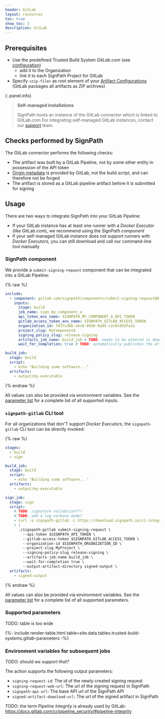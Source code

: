 ```yaml
---
header: GitLab
layout: resources
toc: true
show_toc: 3
description: GitLab
---
```


## Prerequisites

* Use the predefined Trusted Build System _GitLab.com_ (see [configuration](/documentation/trusted-build-systems#configuration))
  *  add it to the Organization
  *  link it to each SignPath Project for GitLab
* Specify `<zip-file>` as root element of your [Artifact Configurations](/documentation/artifact-configuration) (GitLab packages all artifacts as ZIP archives)

{:.panel.info}
> **Self-managed installations**
>
> SignPath hosts an instance of the GitLab connector which is linked to GitLab.com For integrating self-managed GitLab instances, contact our [support](/support) team.

## Checks performed by SignPath

The GitLab connector performs the following checks:

* The artifact was built by a GitLab Pipeline, not by some other entity in possession of the API token
* [Origin metadata](/documentation/origin-verification) is provided by GitLab, not the build script, and can therefore not be forged
* The artifact is stored as a GitLab pipeline artifact before it is submitted for signing

## Usage

There are two ways to integrate SignPath into your GitLab Pipeline:

* If your GitLab instance has at least one runner with a _Docker Executor_ (like GitLab.com), we recommend using the _SignPath component_
* If your self-managed GitLab instance does not support runners with _Docker Executors_, you can still download and call our command-line tool manually

### SignPath component

We provide a `submit-signing-request` component that can be integrated into a GitLab Pipeline:

{% raw %}
```yaml
include:
  - component: gitlab.com/signpath/components/submit-signing-request@0.1
    inputs:
      stage: build
      job_name: sign_my_component_a
      api_token_env_name: SIGNPATH_MY_COMPONENT_A_API_TOKEN
      gitlab_access_token_env_name: SIGNPATH_GITLAB_ACCESS_TOKEN
      organization_id: f437cdbb-2ec0-4958-9a85-c2c0cd5dfa1a
      project_slug: MyComponentA
      signing_policy_slug: release-signing
      artifacts_job_name: build_job # TODO: needs to be entered in dependencies
      wait_for_completion: true # TODO: automatically publishes the artifact?

build_job:
  stage: build
  script:
    - echo "Building some software..."
  artifacts:
    - output/my-executable
```
{% endraw %}

All values can also be provided via environment variables. See the [parameter list](#supported-parameters) for a complete list of all supported inputs. 

### `signpath-gitlab` CLI tool

For all organizations that don'T support _Docker Executors_, the `signpath-gitlab` CLI tool can be directly invoked:

{% raw %}
```yaml
stages:
  - build
  - sign

build_job:
  stage: build
  script:
    - echo "Building some software..."
  artifacts:
    - output/my-executable

sign_job:
  stage: sign
  script:
    # TODO: signature validation???
    # TODO: add a log verbose mode?
    - curl -o signpath-gitlab -L https://download.signpath.io/ci-integrations/gitlab/0.1/linux/x64/signpath-gitlab
    - |
      ./signpath-gitlab submit-signing-request \
        --api-token $SIGNPATH_API_TOKEN \
        --gitlab-access-token $SIGNPATH_GITLAB_ACCESS_TOEKN \
        --organization-id $SIGNPATH_ORGANIZATION_ID \
        --project-slug MyProject \
        --signing-policy-slug release-signing \
        --artifacts-job-name build_job \
        --wait-for-completion true \
        --output-artifact-directory signed-output \
  artifacts:
    - signed-output
```
{% endraw %}

All values can also be provided via environment variables.  See the [parameter list](#supported-parameters) for a complete list of all supported parameters.

### Supported parameters

TODO: table is too wide

{%- include render-table.html table=site.data.tables.trusted-build-systems.gitlab-parameters -%}

[user-defined parameters]: /documentation/artifact-configuration/syntax#parameters

### Environment variables for subsequent jobs

*TODO: should we support that?*

The action supports the following output parameters:
- `signing-request-id`: The id of the newly created signing request
- `signing-request-web-url`: The url of the signing request in SignPath
- `signpath-api-url`: The base API url of the SignPath API
- `signed-artifact-download-url`: The url of the signed artifact in SignPath

TODO: the term _Pipeline Integrity_ is already used by GitLab: https://docs.gitlab.com/ci/pipeline_security/#pipeline-integrity